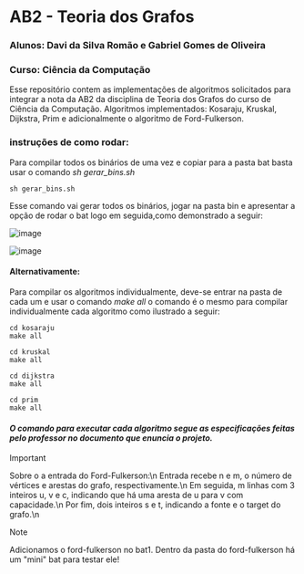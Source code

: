 # AB2 - Teoria dos Grafos
### Alunos: Davi da Silva Romão e Gabriel Gomes de Oliveira
### Curso: Ciência da Computação

Esse repositório contem as implementações de algoritmos solicitados para integrar a nota da AB2 da disciplina de Teoria dos Grafos do curso de Ciência da Computação.
Algoritmos implementados: Kosaraju, Kruskal, Dijkstra, Prim e adicionalmente o algoritmo de Ford-Fulkerson.

### instruções de como rodar:

Para compilar todos os binários de uma vez e copiar para a pasta bat basta usar o comando *sh gerar_bins.sh*

```
sh gerar_bins.sh
```
Esse comando vai gerar todos os binários, jogar na pasta bin e apresentar a opção de rodar o bat logo em seguida,como demonstrado a seguir:

![image](https://github.com/daviromao/graphs/assets/86529029/321a49b0-6a93-4bbb-97be-ddfd09c29026)

![image](https://github.com/daviromao/graphs/assets/86529029/69f1106e-68b2-40a1-9084-c61cf4615a65)

#### Alternativamente:
Para compilar os algoritmos individualmente, deve-se entrar na pasta de cada um e usar o comando *make all* o comando é o mesmo para compilar individualmente cada algoritmo como ilustrado a seguir:

```
cd kosaraju
make all

cd kruskal
make all

cd dijkstra
make all

cd prim
make all
```

#### *O comando para executar cada algoritmo segue as especificações feitas pelo professor no documento que enuncia o projeto.*

> [!IMPORTANT]
> Sobre o a entrada do Ford-Fulkerson:\n
> Entrada recebe n e m, o número de vértices e arestas do grafo, respectivamente.\n
> Em seguida, m linhas com 3 inteiros u, v e c, indicando que há uma aresta de u para v com capacidade.\n
> Por fim, dois inteiros s e t, indicando a fonte e o target do grafo.\n

> [!NOTE]
> Adicionamos o ford-fulkerson no bat1.
Dentro da pasta do ford-fulkerson há um "mini" bat para testar ele!
